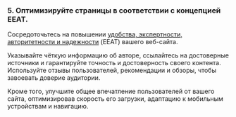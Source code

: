 ### 5. Оптимизируйте страницы в соответствии с концепцией EEAT.

Сосредоточьтесь на повышении [удобства, экспертности, авторитетности и надежности](https://www.link-assistant.com/news/google-eat-ranking-factor.html) (EEAT) вашего веб-сайта.

Указывайте чёткую информацию об авторе, ссылайтесь на достоверные источники и гарантируйте точность и достоверность своего контента. Используйте отзывы пользователей, рекомендации и обзоры, чтобы завоевать доверие аудитории.

Кроме того, улучшите общее впечатление пользователей от вашего сайта, оптимизировав скорость его загрузки, адаптацию к мобильным устройствам и навигацию.